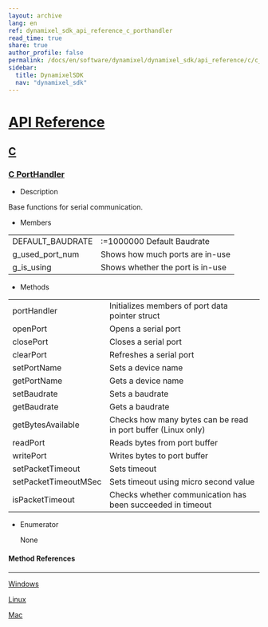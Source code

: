 ```yaml
---
layout: archive
lang: en
ref: dynamixel_sdk_api_reference_c_porthandler
read_time: true
share: true
author_profile: false
permalink: /docs/en/software/dynamixel/dynamixel_sdk/api_reference/c/c_porthandler/
sidebar:
  title: DynamixelSDK
  nav: "dynamixel_sdk"
---
```


<div style="counter-reset: h1 4"></div>

# [API Reference](#api-reference)

## [C](#c)

### [C PortHandler](#c-porthandler)

- Description

Base functions for serial communication.

- Members

| | |
| ------------- | ------------- |
| DEFAULT_BAUDRATE | :=1000000	Default Baudrate |
| g_used_port_num | Shows how much ports are in-use |
| g_is_using | Shows whether the port is in-use |


- Methods

| | |
| ------------- | ------------- |
| portHandler | Initializes members of port data pointer struct |
| openPort	| Opens a serial port |
| closePort	| Closes a serial port |
| clearPort	| Refreshes a serial port |
| setPortName	| Sets a device name |
| getPortName	| Gets a device name |
| setBaudrate	| Sets a baudrate |
| getBaudrate	| Gets a baudrate |
| getBytesAvailable	| Checks how many bytes can be read in port buffer (Linux only)|
| readPort	| Reads bytes from port buffer |
| writePort	| Writes bytes to port buffer |
| setPacketTimeout	| Sets timeout|
| setPacketTimeoutMSec	| Sets timeout using micro second value|
| isPacketTimeout	| Checks whether communication has been succeeded in timeout |

- Enumerator

  None

#### Method References
----------------------------------------------

[Windows](/docs/en/software/dynamixel/dynamixel_sdk/api_reference/c/c_porthandlerwindows)

[Linux](/docs/en/software/dynamixel/dynamixel_sdk/api_reference/c/c_porthandlerlinux)

[Mac](/docs/en/software/dynamixel/dynamixel_sdk/api_reference/c/c_porthandlermac)